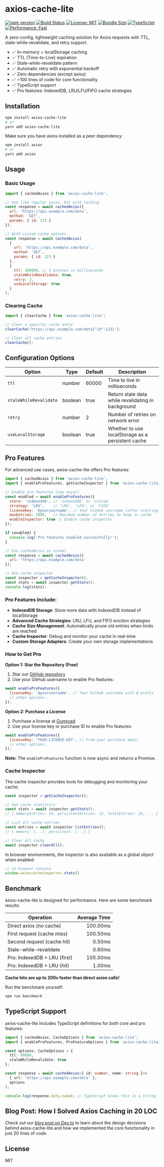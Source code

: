 # axios-cache-lite

[![npm version](https://img.shields.io/npm/v/axios-cache-lite.svg)](https://www.npmjs.com/package/axios-cache-lite)
[![Build Status](https://github.com/Nom-nom-hub/axios-cache-lite/workflows/CI/badge.svg)](https://github.com/Nom-nom-hub/axios-cache-lite/actions)
[![License: MIT](https://img.shields.io/badge/License-MIT-blue.svg)](https://opensource.org/licenses/MIT)
[![Bundle Size](https://img.shields.io/bundlephobia/minzip/axios-cache-lite)](https://bundlephobia.com/package/axios-cache-lite)
[![TypeScript](https://img.shields.io/badge/TypeScript-Ready-blue)](https://www.typescriptlang.org/)
[![Performance: Fast](https://img.shields.io/badge/Performance-⚡️%20Fast-brightgreen)](https://github.com/Nom-nom-hub/axios-cache-lite#benchmark)

A zero-config, lightweight caching solution for Axios requests with TTL, stale-while-revalidate, and retry support.

- ✅ In-memory + localStorage caching
- ✅ TTL (Time-to-Live) expiration
- ✅ Stale-while-revalidate pattern
- ✅ Automatic retry with exponential backoff
- ✅ Zero dependencies (except axios)
- ✅ ~100 lines of code for core functionality
- ✅ TypeScript support
- ✅ Pro features: IndexedDB, LRU/LFU/FIFO cache strategies

## Installation

```bash
npm install axios-cache-lite
# or
yarn add axios-cache-lite
```

Make sure you have axios installed as a peer dependency:

```bash
npm install axios
# or
yarn add axios
```

## Usage

### Basic Usage

```javascript
import { cachedAxios } from 'axios-cache-lite';

// Use like regular axios, but with caching
const response = await cachedAxios({
  url: 'https://api.example.com/data',
  method: 'GET',
  params: { id: 123 }
});

// With custom cache options
const response = await cachedAxios(
  {
    url: 'https://api.example.com/data',
    method: 'GET',
    params: { id: 123 }
  },
  {
    ttl: 300000, // 5 minutes in milliseconds
    staleWhileRevalidate: true,
    retry: 3,
    useLocalStorage: true
  }
);
```

### Clearing Cache

```javascript
import { clearCache } from 'axios-cache-lite';

// Clear a specific cache entry
clearCache('https://api.example.com/data{"id":123}');

// Clear all cache entries
clearCache();
```

## Configuration Options

| Option | Type | Default | Description |
|--------|------|---------|-------------|
| `ttl` | number | 60000 | Time to live in milliseconds |
| `staleWhileRevalidate` | boolean | true | Return stale data while revalidating in background |
| `retry` | number | 2 | Number of retries on network error |
| `useLocalStorage` | boolean | true | Whether to use localStorage as a persistent cache |

## Pro Features

For advanced use cases, axios-cache-lite offers Pro features:

```javascript
import { cachedAxios } from 'axios-cache-lite';
import { enableProFeatures, getCacheInspector } from 'axios-cache-lite/pro';

// Enable pro features (now async)
const enabled = await enableProFeatures({
  store: 'indexeddb', // 'indexeddb' or 'custom'
  strategy: 'LRU',    // 'LRU', 'LFU', or 'FIFO'
  licenseKey: '@yourusername', // Your GitHub username (after starring the repo)
  maxEntries: 1000,   // Maximum number of entries to keep in cache
  enableInspector: true // Enable cache inspector
});

if (enabled) {
  console.log('Pro features enabled successfully!');
}

// Use cachedAxios as normal
const response = await cachedAxios({
  url: 'https://api.example.com/data'
});

// Use cache inspector
const inspector = getCacheInspector();
const stats = await inspector.getStats();
console.log(stats);
```

### Pro Features Include:

- **IndexedDB Storage**: Store more data with IndexedDB instead of localStorage
- **Advanced Cache Strategies**: LRU, LFU, and FIFO eviction strategies
- **Cache Size Management**: Automatically prune old entries when limits are reached
- **Cache Inspector**: Debug and monitor your cache in real-time
- **Custom Storage Adapters**: Create your own storage implementations

### How to Get Pro

**Option 1: Star the Repository (Free)**

1. Star our [GitHub repository](https://github.com/Nom-nom-hub/axios-cache-lite)
2. Use your GitHub username to enable Pro features:

```javascript
await enableProFeatures({
  licenseKey: '@yourusername', // Your GitHub username with @ prefix
  // other options...
});
```

**Option 2: Purchase a License**

1. Purchase a license at [Gumroad](https://teckmaster.gumroad.com/l/axios-cache-lite-pro)
2. Use your license key or purchase ID to enable Pro features:

```javascript
await enableProFeatures({
  licenseKey: 'YOUR-LICENSE-KEY', // From your purchase email
  // other options...
});
```

**Note:** The `enableProFeatures` function is now async and returns a Promise.

### Cache Inspector

The cache inspector provides tools for debugging and monitoring your cache:

```javascript
const inspector = getCacheInspector();

// Get cache statistics
const stats = await inspector.getStats();
// { memoryEntries: 10, persistentEntries: 15, totalEntries: 25, ... }

// List all cache entries
const entries = await inspector.listEntries();
// { memory: [...], persistent: [...] }

// Clear all cache
await inspector.clearAll();
```

In browser environments, the inspector is also available as a global object when enabled:

```javascript
// In browser console
window.axioscacheinspector.stats()
```

## Benchmark

axios-cache-lite is designed for performance. Here are some benchmark results:

| Operation | Average Time |
|-----------|-------------:|
| Direct axios (no cache) | 100.00ms |
| First request (cache miss) | 100.50ms |
| Second request (cache hit) | 0.50ms |
| Stale-while-revalidate | 0.60ms |
| Pro: IndexedDB + LRU (first) | 105.00ms |
| Pro: IndexedDB + LRU (hit) | 1.00ms |

**Cache hits are up to 200x faster than direct axios calls!**

Run the benchmark yourself:

```bash
npm run benchmark
```

## TypeScript Support

axios-cache-lite includes TypeScript definitions for both core and pro features:

```typescript
import { cachedAxios, CacheOptions } from 'axios-cache-lite';
import { enableProFeatures, ProFeatureOptions } from 'axios-cache-lite/pro';

const options: CacheOptions = {
  ttl: 60000,
  staleWhileRevalidate: true
};

const response = await cachedAxios<{ id: number, name: string }>(
  { url: 'https://api.example.com/data' },
  options
);

console.log(response.data.name); // TypeScript knows this is a string
```

## Blog Post: How I Solved Axios Caching in 20 LOC

Check out our [blog post on Dev.to](https://dev.to/nomnom/how-i-solved-axios-caching-in-20-loc) to learn about the design decisions behind axios-cache-lite and how we implemented the core functionality in just 20 lines of code.

## License

MIT
